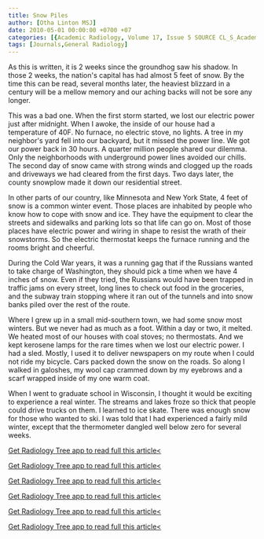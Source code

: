 ```yaml
---
title: Snow Piles
author: [Otha Linton MSJ]
date: 2010-05-01 00:00:00 +0700 +07
categories: [{Academic Radiology, Volume 17, Issue 5 SOURCE CL_S_AcademicRadiologyVolume17Issue5 1}]
tags: [Journals,General Radiology]
---
```

As this is written, it is 2 weeks since the groundhog saw his shadow. In those 2 weeks, the nation's capital has had almost 5 feet of snow. By the time this can be read, several months later, the heaviest blizzard in a century will be a mellow memory and our aching backs will not be sore any longer.

This was a bad one. When the first storm started, we lost our electric power just after midnight. When I awoke, the inside of our house had a temperature of 40F. No furnace, no electric stove, no lights. A tree in my neighbor's yard fell into our backyard, but it missed the power line. We got our power back in 30 hours. A quarter million people shared our dilemma. Only the neighborhoods with underground power lines avoided our chills. The second day of snow came with strong winds and clogged up the roads and driveways we had cleared from the first days. Two days later, the county snowplow made it down our residential street.

In other parts of our country, like Minnesota and New York State, 4 feet of snow is a common winter event. Those places are inhabited by people who know how to cope with snow and ice. They have the equipment to clear the streets and sidewalks and parking lots so that life can go on. Most of those places have electric power and wiring in shape to resist the wrath of their snowstorms. So the electric thermostat keeps the furnace running and the rooms bright and cheerful.

During the Cold War years, it was a running gag that if the Russians wanted to take charge of Washington, they should pick a time when we have 4 inches of snow. Even if they tried, the Russians would have been trapped in traffic jams on every street, long lines to check out food in the groceries, and the subway train stopping where it ran out of the tunnels and into snow banks piled over the rest of the route.

Where I grew up in a small mid-southern town, we had some snow most winters. But we never had as much as a foot. Within a day or two, it melted. We heated most of our houses with coal stoves; no thermostats. And we kept kerosene lamps for the rare times when we lost our electric power. I had a sled. Mostly, I used it to deliver newspapers on my route when I could not ride my bicycle. Cars packed down the snow on the roads. So along I walked in galoshes, my wool cap crammed down by my eyebrows and a scarf wrapped inside of my one warm coat.

When I went to graduate school in Wisconsin, I thought it would be exciting to experience a real winter. The streams and lakes froze so thick that people could drive trucks on them. I learned to ice skate. There was enough snow for those who wanted to ski. I was told that I had experienced a fairly mild winter, except that the thermometer dangled well below zero for several weeks.

[Get Radiology Tree app to read full this article<](https://clinicalpub.com/app)

[Get Radiology Tree app to read full this article<](https://clinicalpub.com/app)

[Get Radiology Tree app to read full this article<](https://clinicalpub.com/app)

[Get Radiology Tree app to read full this article<](https://clinicalpub.com/app)

[Get Radiology Tree app to read full this article<](https://clinicalpub.com/app)

[Get Radiology Tree app to read full this article<](https://clinicalpub.com/app)